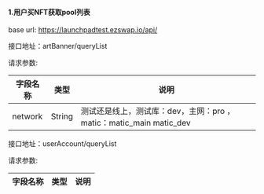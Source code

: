 #### 1.用户买NFT获取pool列表

base url: https://launchpadtest.ezswap.io/api/

接口地址：artBanner/queryList

请求参数:

| 字段名称        | 类型   | 说明                                 |
| --------------- | ------ | ------------------------------------ |
| network            | String | 测试还是线上，测试库：dev，主网：pro ， matic：matic_main matic_dev|

接口地址：userAccount/queryList

请求参数:

| 字段名称        | 类型   | 说明                                 |
| --------------- | ------ | ------------------------------------ |
